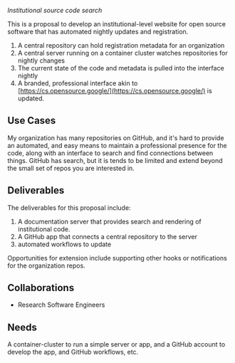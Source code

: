 _Institutional source code search_

This is a proposal to develop an institutional-level website for open source software that
has automated nightly updates and registration.

1. A central repository can hold registration metadata for an organization
2. A central server running on a container cluster watches repositories for nightly changes
3. The current state of the code and metadata is pulled into the interface nightly
4. A branded, professional interface akin to [https://cs.opensource.google/](https://cs.opensource.google/) is updated.

## Use Cases

My organization has many repositories on GitHub, and it's hard to provide an automated,
and easy means to maintain a professional presence for the code, along with an interface
to search and find connections between things. GitHub has search, but it is tends to
be limited and extend beyond the small set of repos you are interested in.

## Deliverables

The deliverables for this proposal include:

 1. A documentation server that provides search and rendering of institutional code.
 2. A GitHub app that connects a central repository to the server
 3. automated workflows to update

Opportunities for extension include supporting other hooks or notifications for the organization repos.

## Collaborations

* Research Software Engineers

## Needs

A container-cluster to run a simple server or app, and a GitHub account to develop
the app, and GitHub workflows, etc.
